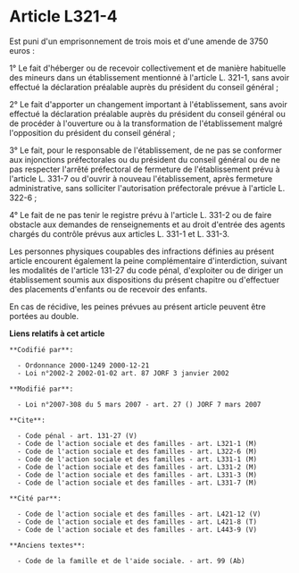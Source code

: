 # Article L321-4

Est puni d'un emprisonnement de trois mois et d'une amende de 3750 euros :

1° Le fait d'héberger ou de recevoir collectivement et de manière habituelle des mineurs dans un établissement mentionné à
l'article L. 321-1, sans avoir effectué la déclaration préalable auprès du président du conseil général ;

2° Le fait d'apporter un changement important à l'établissement, sans avoir effectué la déclaration préalable auprès du
président du conseil général ou de procéder à l'ouverture ou à la transformation de l'établissement malgré l'opposition du
président du conseil général ;

3° Le fait, pour le responsable de l'établissement, de ne pas se conformer aux injonctions préfectorales ou du président du
conseil général ou de ne pas respecter l'arrêté préfectoral de fermeture de l'établissement prévu à l'article L. 331-7 ou
d'ouvrir à nouveau l'établissement, après fermeture administrative, sans solliciter l'autorisation préfectorale prévue à
l'article L. 322-6 ;

4° Le fait de ne pas tenir le registre prévu à l'article L. 331-2 ou de faire obstacle aux demandes de renseignements et au
droit d'entrée des agents chargés du contrôle prévus aux articles L. 331-1 et L. 331-3.

Les personnes physiques coupables des infractions définies au présent article encourent également la peine complémentaire
d'interdiction, suivant les modalités de l'article 131-27 du code pénal, d'exploiter ou de diriger un établissement soumis
aux dispositions du présent chapitre ou d'effectuer des placements d'enfants ou de recevoir des enfants.

En cas de récidive, les peines prévues au présent article peuvent être portées au double.

**Liens relatifs à cet article**

	**Codifié par**:

	  - Ordonnance 2000-1249 2000-12-21
	  - Loi n°2002-2 2002-01-02 art. 87 JORF 3 janvier 2002

	**Modifié par**:

	  - Loi n°2007-308 du 5 mars 2007 - art. 27 () JORF 7 mars 2007

	**Cite**:

	  - Code pénal - art. 131-27 (V)
	  - Code de l'action sociale et des familles - art. L321-1 (M)
	  - Code de l'action sociale et des familles - art. L322-6 (M)
	  - Code de l'action sociale et des familles - art. L331-1 (M)
	  - Code de l'action sociale et des familles - art. L331-2 (M)
	  - Code de l'action sociale et des familles - art. L331-3 (M)
	  - Code de l'action sociale et des familles - art. L331-7 (M)

	**Cité par**:

	  - Code de l'action sociale et des familles - art. L421-12 (V)
	  - Code de l'action sociale et des familles - art. L421-8 (T)
	  - Code de l'action sociale et des familles - art. L443-9 (V)

	**Anciens textes**:

	  - Code de la famille et de l'aide sociale. - art. 99 (Ab)
